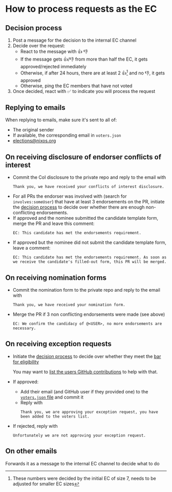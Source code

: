 # How to process requests as the EC

## Decision process

1. Post a message for the decision to the internal EC channel
2. Decide over the request:
   - React to the message with :+1: :-1:
   - If the message gets :+1:/:-1: from more than half the EC, it gets approved/rejected immediately
   - Otherwise, if after 24 hours, there are at least 2 :+1:[^1] and no :-1:, it gets approved
   - Otherwise, ping the EC members that have not voted
3. Once decided, react with :white_check_mark: to indicate you will process the request

[^1]: These numbers were decided by the initial EC of size 7, needs to be adjusted for smaller EC sizes

## Replying to emails

When replying to emails, make sure it's sent to all of:
- The original sender
- If available, the corresponding email in `voters.json`
- <elections@nixos.org>

## On receiving disclosure of endorser conflicts of interest

- Commit the CoI disclosure to the private repo and reply to the email with
  ```
  Thank you, we have received your conflicts of interest disclosure.
  ```
- For all PRs the endorser was involved with (search for `involves:someUser`) that have at least 3 endorsements on the PR,
  initiate the [decision process](#decision-process) to decide over whether there are enough non-conflicting endorsements.
- If approved and the nominee submitted the candidate template form, merge the PR and leave this comment:
  ```
  EC: This candidate has met the endorsements requirement.
  ```
- If approved but the nominee did not submit the candidate template form, leave a comment:
  ```
  EC: This candidate has met the endorsements requirement. As soon as we receive the candidate's filled-out form, this PR will be merged.
  ```

## On receiving nomination forms

- Commit the nomination form to the private repo and reply to the email with
  ```
  Thank you, we have received your nomination form.
  ```
- Merge the PR if 3 non conflicting endorsements were made (see above)
  ```
  EC: We confirm the candidacy of @<USER>, no more endorsements are necessary.
  ```

## On receiving exception requests

- Initiate the [decision process](#decision-process) to decide over whether they meet the [bar for eligibility](../doc/exception-request.md)

  You may want to [list the users GitHub contributions](../doc/check-contributions.md) to help with that.
- If approved:
  - Add their email (and GitHub user if they provided one) to the [`voters.json` file](../voters.json) and commit it
  - Reply with
    ```
    Thank you, we are approving your exception request, you have been added to the voters list.
    ```
- If rejected, reply with
  ```
  Unfortunately we are not approving your exception request.
  ```

## On other emails

Forwards it as a message to the internal EC channel to decide what to do
